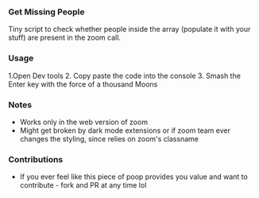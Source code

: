 ### Get Missing People

Tiny script to check whether people inside the array (populate it with your stuff) are present in the zoom call.

### Usage

1.Open Dev tools
2. Copy paste the code into the console
3. Smash the Enter key with the force of a thousand Moons

### Notes

- Works only in the web version of zoom
- Might get broken by dark mode extensions or if zoom team ever changes the styling, since relies on zoom's classname

### Contributions

- If you ever feel like this piece of poop provides you value and want to contribute - fork and PR at any time lol
